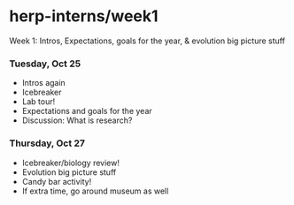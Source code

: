 # herp-interns/week1
Week 1: Intros, Expectations, goals for the year, & evolution big picture stuff  

### Tuesday, Oct 25
- Intros again  
- Icebreaker  
- Lab tour!  
- Expectations and goals for the year 
- Discussion: What is research?  

### Thursday, Oct 27
- Icebreaker/biology review! 
- Evolution big picture stuff  
- Candy bar activity! 
- If extra time, go around museum as well


